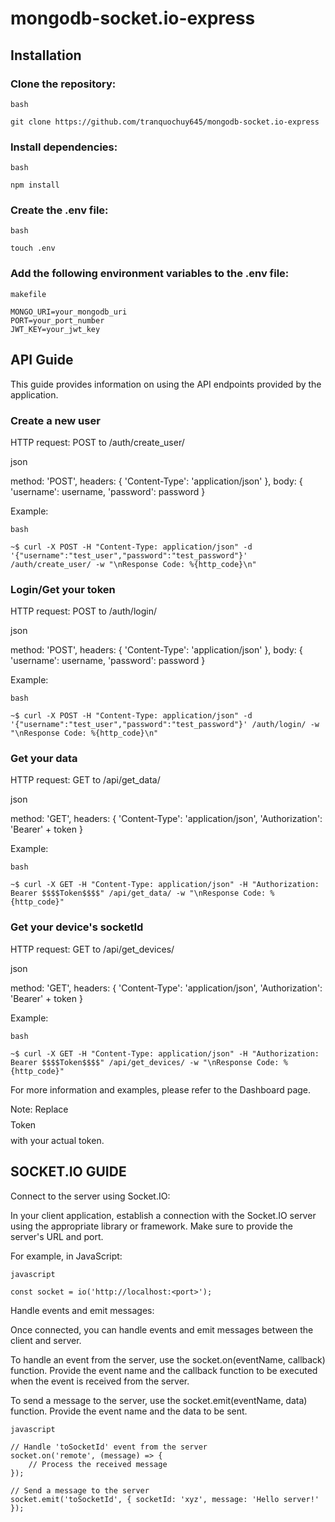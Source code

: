 # mongodb-socket.io-express
## Installation

### Clone the repository:
``` 
bash

git clone https://github.com/tranquochuy645/mongodb-socket.io-express
``` 
### Install dependencies:

``` 
bash

npm install
``` 
### Create the .env file:
``` 
bash

touch .env
``` 
### Add the following environment variables to the .env file:
``` 
makefile

MONGO_URI=your_mongodb_uri
PORT=your_port_number
JWT_KEY=your_jwt_key
``` 
## API Guide

This guide provides information on using the API endpoints provided by the application.
### Create a new user

HTTP request: POST to /auth/create_user/

json

method: 'POST',
headers: {
    'Content-Type': 'application/json'
},
body: {
    'username': username,
    'password': password
}

Example:
``` 
bash

~$ curl -X POST -H "Content-Type: application/json" -d '{"username":"test_user","password":"test_password"}' /auth/create_user/ -w "\nResponse Code: %{http_code}\n"
``` 
### Login/Get your token

HTTP request: POST to /auth/login/

json

method: 'POST',
headers: {
    'Content-Type': 'application/json'
},
body: {
    'username': username,
    'password': password
}

Example:
``` 
bash

~$ curl -X POST -H "Content-Type: application/json" -d '{"username":"test_user","password":"test_password"}' /auth/login/ -w "\nResponse Code: %{http_code}\n"
``` 
### Get your data

HTTP request: GET to /api/get_data/

json

method: 'GET',
headers: {
    'Content-Type': 'application/json',
    'Authorization': 'Bearer' + token
}

Example:
``` 
bash

~$ curl -X GET -H "Content-Type: application/json" -H "Authorization: Bearer $$$$Token$$$$" /api/get_data/ -w "\nResponse Code: %{http_code}"
``` 
### Get your device's socketId

HTTP request: GET to /api/get_devices/

json

method: 'GET',
headers: {
    'Content-Type': 'application/json',
    'Authorization': 'Bearer' + token
}

Example:
``` 
bash

~$ curl -X GET -H "Content-Type: application/json" -H "Authorization: Bearer $$$$Token$$$$" /api/get_devices/ -w "\nResponse Code: %{http_code}"
``` 
For more information and examples, please refer to the Dashboard page.

Note: Replace $$$$Token$$$$ with your actual token.

## SOCKET.IO GUIDE

Connect to the server using Socket.IO:

In your client application, establish a connection with the Socket.IO server using the appropriate library or framework. Make sure to provide the server's URL and port.

For example, in JavaScript:
``` 
javascript

const socket = io('http://localhost:<port>');
``` 
Handle events and emit messages:

Once connected, you can handle events and emit messages between the client and server.

To handle an event from the server, use the socket.on(eventName, callback) function. Provide the event name and the callback function to be executed when the event is received from the server.

To send a message to the server, use the socket.emit(eventName, data) function. Provide the event name and the data to be sent.
``` 
javascript

// Handle 'toSocketId' event from the server
socket.on('remote', (message) => {
    // Process the received message
});

// Send a message to the server
socket.emit('toSocketId', { socketId: 'xyz', message: 'Hello server!' });
``` 
